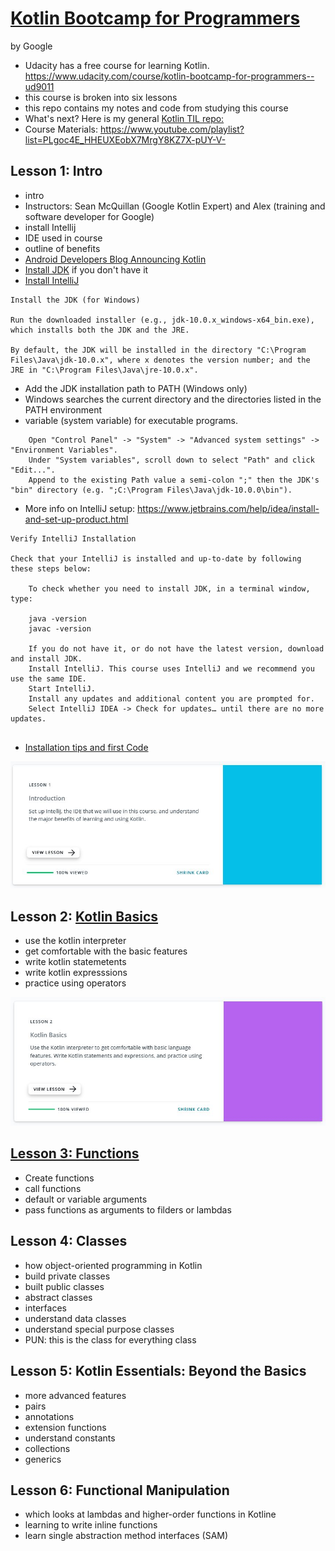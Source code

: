 # [Kotlin Bootcamp for Programmers](https://www.udacity.com/course/kotlin-bootcamp-for-programmers--ud9011)
by Google 
* Udacity has a free course for learning Kotlin. https://www.udacity.com/course/kotlin-bootcamp-for-programmers--ud9011 
* this course is broken into six lessons
* this repo contains my notes and code from studying this course
* What's next?  Here is my general [Kotlin TIL repo:](https://github.com/EO4wellness/T-I-L/tree/main/Kotlin)
* Course Materials: https://www.youtube.com/playlist?list=PLgoc4E_HHEUXEobX7MrgY8KZ7X-pUY-V- 

## Lesson 1: Intro
* intro 
* Instructors: Sean McQuillan (Google Kotlin Expert) and Alex (training and software developer for Google) 
* install Intellij
* IDE used in course 
* outline of benefits 
* [Android Developers Blog Announcing Kotlin](https://android-developers.googleblog.com/2017/05/android-announces-support-for-kotlin.html)
* [Install JDK](http://www.oracle.com/technetwork/java/javase/downloads/index.html) if you don't have it
* [Install IntelliJ](https://www.jetbrains.com/help/idea/install-and-set-up-product.html)
```
Install the JDK (for Windows)

Run the downloaded installer (e.g., jdk-10.0.x_windows-x64_bin.exe), which installs both the JDK and the JRE.

By default, the JDK will be installed in the directory "C:\Program Files\Java\jdk-10.0.x", where x denotes the version number; and the JRE in "C:\Program Files\Java\jre-10.0.x".
```
* Add the JDK installation path to PATH (Windows only) 
* Windows searches the current directory and the directories listed in the PATH environment 
* variable (system variable) for executable programs.
```
    Open "Control Panel" -> "System" -> "Advanced system settings" -> "Environment Variables".
    Under "System variables", scroll down to select "Path" and click "Edit...".
    Append to the existing Path value a semi-colon ";" then the JDK's "bin" directory (e.g. ";C:\Program Files\Java\jdk-10.0.0\bin").
```
* More info on IntelliJ setup: https://www.jetbrains.com/help/idea/install-and-set-up-product.html 

```
Verify IntelliJ Installation

Check that your IntelliJ is installed and up-to-date by following these steps below:

    To check whether you need to install JDK, in a terminal window, type:

    java -version
    javac -version

    If you do not have it, or do not have the latest version, download and install JDK.
    Install IntelliJ. This course uses IntelliJ and we recommend you use the same IDE.
    Start IntelliJ.
    Install any updates and additional content you are prompted for.
    Select IntelliJ IDEA -> Check for updates… until there are no more updates.


```
* [Installation tips and first Code](https://github.com/EO4wellness/leary-leerie/blob/master/Kotlin/Installation.md)

![Finished](https://github.com/EO4wellness/leary-leerie/blob/master/Kotlin/images/Lesson1.jpg)


## Lesson 2: [Kotlin Basics](https://github.com/EO4wellness/leary-leerie/blob/master/Kotlin/lesson2.md)
* use the kotlin interpreter 
* get comfortable with the basic features 
* write kotlin statemetents 
* write kotlin expresssions 
* practice using operators 

![Finished](https://github.com/EO4wellness/leary-leerie/blob/master/Kotlin/images/Lesson2.jpg)


## [Lesson 3: Functions](https://github.com/EO4wellness/leary-leerie/blob/master/Kotlin/Lesson3.md)
* Create functions 
* call functions 
* default or variable arguments 
* pass functions as arguments to filders or lambdas 

## Lesson 4: Classes 
* how object-oriented programming in Kotlin 
* build private classes 
* built public classes 
* abstract classes
* interfaces 
* understand data classes 
* understand special purpose classes 
* PUN: this is the class for everything class 


## Lesson 5: Kotlin Essentials: Beyond the Basics 
* more advanced features 
* pairs 
* annotations
* extension functions 
* understand constants 
* collections
* generics 

## Lesson 6: Functional Manipulation 
* which looks at lambdas and higher-order functions in Kotline 
* learning to write inline functions 
* learn single abstraction method interfaces (SAM) 
